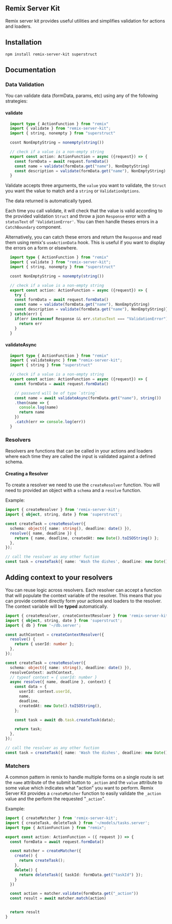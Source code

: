 ## Remix Server Kit

Remix server kit provides useful utilities and simplifies validation for actions and loaders.

## Installation

```shell
npm install remix-server-kit superstruct
```

## Documentation

### Data Validation

You can validate data (formData, params, etc) using any of the following strategies:

#### validate

```typescript
  import type { ActionFunction } from "remix"
  import { validate } from "remix-server-kit";
  import { string, nonempty } from "superstruct"

  cosnt NonEmptyString = nonempty(string())

  // check if a value is a non-empty string
  export const action: ActionFunction = async ({request}) => {
    const formData = await request.formData()
    const name = validate(formData.get("name"), NonEmptyString)
    const description = validate(formData.get("name"), NonEmptyString)
  }
```

Validate accepts three arguments, the `value` you want to validate, the `Struct` you want the value to match and a `string` or `ValidationOptions`.

The data returned is automatically typed.

Each time you call validate, it will check that the value is valid according to the provided validation `Struct` and throw a json `Response` error with a `statusText` of `'ValidationError'`. You can then handle theses errors in a `CatchBoundary` component.

Alternatively, you can catch these errors and return the `Response` and read them using remix's `useActionData` hook. This is useful if you want to display the errors on a form or elsewhere.

```typescript
  import type { ActionFunction } from "remix"
  import { validate } from "remix-server-kit";
  import { string, nonempty } from "superstruct"

  cosnt NonEmptyString = nonempty(string())

  // check if a value is a non-empty string
  export const action: ActionFunction = async ({request}) => {
    try {
    const formData = await request.formData()
    const name = validate(formData.get("name"), NonEmptyString)
    const description = validate(formData.get("name"), NonEmptyString)}
  } catch(err) {
    if(err instanceof Response && err.statusText === "ValidationError") {
      return err
    }
  }
```

#### validateAsync

```typescript
  import type { ActionFunction } from "remix"
  import { validateAsync } from "remix-server-kit";
  import { string } from "superstruct"

  // check if a value is a non-empty string
  export const action: ActionFunction = async ({request}) => {
    const formData = await request.formData()

    // password will be of type `string`
    const name = await validateAsync(formData.get("name"), string())
    .then(name => {
      console.log(name)
      return name
    })
    .catch(err => console.log(err))
  }
```

### Resolvers

Resolvers are functions that can be called in your actions and loaders where each time they are called the input is validated against a defined schema.

#### Creating a Resolver

To create a resolver we need to use the `createResolver` function. You will need to provided an object with a `schema` and a `resolve` function.

Example:

```typescript
import { createResolver } from 'remix-server-kit';
import { object, string, date } from 'superstruct';

const createTask = createResolver({
  schema: object({ name: string(), deadline: date() }),
  resolve({ name, deadline }) {
    return { name, deadline, createdAt: new Date().toISOString() };
  },
});

// call the resolver as any other fuction
const task = createTask({ name: 'Wash the dishes', deadline: new Date() });
```

## Adding context to your resolvers

You can reuse logic across resolvers. Each resolver can accept a function that will populate the context variable of the resolver. This means that you can provide context directly form your actions and loaders to the resolver. The context variable will be **typed** automatically.

```typescript
import { createResolver, createContextResolver } from 'remix-server-kit';
import { object, string, date } from 'superstruct';
import { db } from '~/db.server';

const authContext = createContextResolver({
  resolve() {
    return { userId: number };
  },
});

const createTask = createResolver({
  schema: object({ name: string(), deadline: date() }),
  resolveContext: authContext,
  // typeof context = { userId: number }
  async resolve({ name, deadline }, context) {
    const data = {
      userId: context.userId,
      name,
      deadline,
      createdAt: new Date().toISOString(),
    };

    const task = await db.task.createTask(data);

    return task;
  },
});

// call the resolver as any other fuction
const task = createTask({ name: 'Wash the dishes', deadline: new Date() });
```

### Matchers

A common pattern in remix to handle multiple forms on a single route is set the `name` attribute of the submit button to `_action` and the `value` attribute to some value which indicates what "action" you want to perform.
Remix Server Kit provides a `createMatcher` function to easily validate the `_action` value and the perform the requested "`_action`".

Example:

```typescript
import { createMatcher } from 'remix-server-kit';
import { createTask, deleteTask } from '~/models/tasks.server';
import type { ActionFunction } from "remix";

export const action: ActionFunction = ({ request }) => {
  const formData = await request.formData()

  const matcher = createMatcher({
    create() {
      return createTask();
    },
    delete() {
      return deleteTask({ taskId: formData.get("taskId") });
    }
  })

  const action = matcher.validate(formData.get("_action"))
  const result = await matcher.match(action)


  return result
}

```
